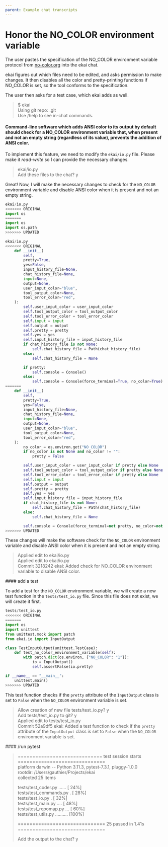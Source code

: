 ```yaml
---
parent: Example chat transcripts
---
```


# Honor the NO_COLOR environment variable

The user pastes the specification of the NO_COLOR environment variable protocol
from [no-color.org](https://no-color.org) into the ekai chat.

ekai figures out which files need to be edited, and asks permission to make changes.
It then disables all the color and pretty-printing functions if NO_COLOR is
set, so the tool conforms to the specification.

The user then asks for a test case, which ekai adds as well.

<div class="chat-transcript" markdown="1">

> $ ekai  
> Using git repo: .git  
> Use /help to see in-chat commands.  

#### Command-line software which adds ANSI color to its output by default should check for a NO_COLOR environment variable that, when present and not an empty string (regardless of its value), prevents the addition of ANSI color.  

To implement this feature, we need to modify the `ekai/io.py` file. Please make it *read-write* so I can provide the necessary changes.

> ekai/io.py  
> Add these files to the chat? y  

Great! Now, I will make the necessary changes to check for the `NO_COLOR` environment variable and disable ANSI color when it is present and not an empty string.

```python
ekai/io.py
<<<<<<< ORIGINAL
import os
=======
import os
import os.path
>>>>>>> UPDATED
```

```python
ekai/io.py
<<<<<<< ORIGINAL
    def __init__(
        self,
        pretty=True,
        yes=False,
        input_history_file=None,
        chat_history_file=None,
        input=None,
        output=None,
        user_input_color="blue",
        tool_output_color=None,
        tool_error_color="red",
    ):
        self.user_input_color = user_input_color
        self.tool_output_color = tool_output_color
        self.tool_error_color = tool_error_color
        self.input = input
        self.output = output
        self.pretty = pretty
        self.yes = yes
        self.input_history_file = input_history_file
        if chat_history_file is not None:
            self.chat_history_file = Path(chat_history_file)
        else:
            self.chat_history_file = None

        if pretty:
            self.console = Console()
        else:
            self.console = Console(force_terminal=True, no_color=True)
=======
    def __init__(
        self,
        pretty=True,
        yes=False,
        input_history_file=None,
        chat_history_file=None,
        input=None,
        output=None,
        user_input_color="blue",
        tool_output_color=None,
        tool_error_color="red",
    ):
        no_color = os.environ.get("NO_COLOR")
        if no_color is not None and no_color != "":
            pretty = False

        self.user_input_color = user_input_color if pretty else None
        self.tool_output_color = tool_output_color if pretty else None
        self.tool_error_color = tool_error_color if pretty else None
        self.input = input
        self.output = output
        self.pretty = pretty
        self.yes = yes
        self.input_history_file = input_history_file
        if chat_history_file is not None:
            self.chat_history_file = Path(chat_history_file)
        else:
            self.chat_history_file = None

        self.console = Console(force_terminal=not pretty, no_color=not pretty)
>>>>>>> UPDATED
```

These changes will make the software check for the `NO_COLOR` environment variable and disable ANSI color when it is present and not an empty string.

> Applied edit to ekai/io.py  
> Applied edit to ekai/io.py  
> Commit 3218242 ekai: Added check for NO_COLOR environment variable to disable ANSI color.  

</div>
<div class="chat-transcript" markdown="1">
#### add a test

To add a test for the `NO_COLOR` environment variable, we will create a new test function in the `tests/test_io.py` file. Since this file does not exist, we will create it first.

```python
tests/test_io.py
<<<<<<< ORIGINAL
=======
import os
import unittest
from unittest.mock import patch
from ekai.io import InputOutput

class TestInputOutput(unittest.TestCase):
    def test_no_color_environment_variable(self):
        with patch.dict(os.environ, {"NO_COLOR": "1"}):
            io = InputOutput()
            self.assertFalse(io.pretty)

if __name__ == "__main__":
    unittest.main()
>>>>>>> UPDATED
```

This test function checks if the `pretty` attribute of the `InputOutput` class is set to `False` when the `NO_COLOR` environment variable is set.

> Allow creation of new file tests/test_io.py? y  
> Add tests/test_io.py to git? y  
> Applied edit to tests/test_io.py  
> Commit 52a9df5 ekai: Added a test function to check if the `pretty` attribute of the `InputOutput` class is set to `False` when the `NO_COLOR` environment variable is set.  

</div>
<div class="chat-transcript" markdown="1">
#### /run pytest

> ============================= test session starts ==============================  
> platform darwin -- Python 3.11.3, pytest-7.3.1, pluggy-1.0.0  
> rootdir: /Users/gauthier/Projects/ekai  
> collected 25 items  
>   
> tests/test_coder.py ......                                               [ 24%]  
> tests/test_commands.py .                                                 [ 28%]  
> tests/test_io.py .                                                       [ 32%]  
> tests/test_main.py ....                                                  [ 48%]  
> tests/test_repomap.py ...                                                [ 60%]  
> tests/test_utils.py ..........                                           [100%]  
>   
> ============================== 25 passed in 1.41s ==============================
>  
> Add the output to the chat? y


</div>

